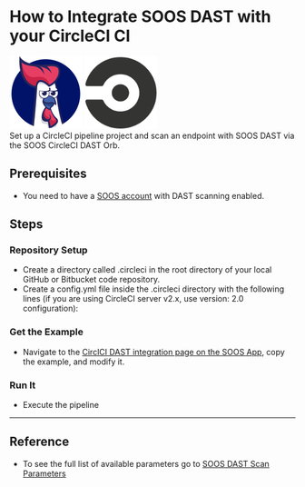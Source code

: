 # How to Integrate SOOS DAST with your CircleCI CI
<div>
<img src="../assets/img/SOOS-Icon.png" alt="SOOS" width="128" height="128">
<img src="../assets/img/circleci.png" alt="CircleCI" width="128" height="128">
</div>
Set up a CircleCI pipeline project and scan an endpoint with SOOS DAST via the SOOS CircleCI DAST Orb.

## Prerequisites

- You need to have a [SOOS account](https://app.soos.io/register) with DAST scanning enabled.

## Steps

### **Repository Setup**
- Create a directory called .circleci in the root directory of your local GitHub or Bitbucket code repository.
- Create a config.yml file inside the .circleci directory with the following lines (if you are using CircleCI server v2.x, use version: 2.0 configuration):

### **Get the Example**

* Navigate to the [CirclCI DAST integration page on the SOOS App](https://app.soos.io/integrate/dast?id=circleci), copy the example, and modify it.

### Run It

* Execute the pipeline

---

## Reference
* To see the full list of available parameters go to [SOOS DAST Scan Parameters](https://github.com/soos-io/soos-dast-circleci-orb)
